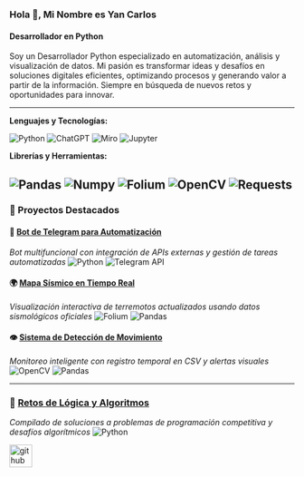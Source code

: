 ### Hola 👋, Mi Nombre es Yan Carlos
#### Desarrollador en Python 

Soy un Desarrollador Python especializado en automatización, análisis y visualización de datos. Mi pasión es transformar ideas y desafíos en soluciones digitales eficientes, optimizando procesos y generando valor a partir de la información. Siempre en búsqueda de nuevos retos y oportunidades para innovar.

---

**Lenguajes y Tecnologías:** 

![Python](https://img.shields.io/badge/python-3670A0?style=for-the-badge&logo=python&logoColor=ffdd54) ![ChatGPT](https://img.shields.io/badge/chatGPT-74aa9c?style=for-the-badge&logo=openai&logoColor=white) ![Miro](https://img.shields.io/badge/Miro-050038?style=for-the-badge&logo=miro&logoColor=yellow) ![Jupyter](https://img.shields.io/badge/jupyter-F37626?style=for-the-badge&logo=jupyter&logoColor=white)  

**Librerías y Herramientas:** 

![Pandas](https://img.shields.io/badge/pandas-150458?style=for-the-badge&logo=pandas&logoColor=white) ![Numpy](https://img.shields.io/badge/numpy-013243?style=for-the-badge&logo=numpy&logoColor=white) 
![Folium](https://img.shields.io/badge/Folium-77B829?style=for-the-badge&logo=folium&logoColor=white)
![OpenCV](https://img.shields.io/badge/opencv-5C3EE8?style=for-the-badge&logo=opencv&logoColor=white) ![Requests](https://img.shields.io/badge/Requests-3776AB?style=for-the-badge&logo=python&logoColor=white)
---

### 🚀 Proyectos Destacados

#### 🤖 [Bot de Telegram para Automatización](https://github.com/YCmorejon/primeros-desarrollos/tree/main/WebGuide)
_Bot multifuncional con integración de APIs externas y gestión de tareas automatizadas_
![Python](https://img.shields.io/badge/Python-3776AB?style=flat&logo=python&logoColor=white)
![Telegram API](https://img.shields.io/badge/Telegram-2CA5E0?style=flat&logo=telegram&logoColor=white)

#### 🌍 [Mapa Sísmico en Tiempo Real](https://github.com/YCmorejon/primeros-desarrollos/tree/main/Mapa_Terremoto)
_Visualización interactiva de terremotos actualizados usando datos sismológicos oficiales_
![Folium](https://img.shields.io/badge/Folium-77B829?style=for-the-badge&logo=folium&logoColor=white)
![Pandas](https://img.shields.io/badge/Pandas-150458?style=flat&logo=pandas&logoColor=white)

#### 👁️ [Sistema de Detección de Movimiento](https://github.com/YCmorejon/primeros-desarrollos/blob/main/procesamiento-imagenes-videos/webcam.py)
_Monitoreo inteligente con registro temporal en CSV y alertas visuales_
![OpenCV](https://img.shields.io/badge/OpenCV-5C3EE8?style=flat&logo=OpenCV&logoColor=white)
![Pandas](https://img.shields.io/badge/Pandas-150458?style=flat&logo=pandas&logoColor=white)

---

### 🧠 [Retos de Lógica y Algoritmos](https://github.com/YCmorejon/resolviendo-problemas/tree/main/Problemas)
_Compilado de soluciones a problemas de programación competitiva y desafíos algorítmicos_
![Python](https://img.shields.io/badge/Python-3776AB?style=flat&logo=python&logoColor=white)

[<img src='https://cdn.jsdelivr.net/npm/simple-icons@3.0.1/icons/github.svg' alt='github' height='40'>](https://github.com/YCmorejon)




